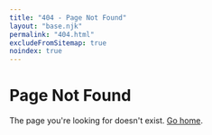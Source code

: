 ```yaml
---
title: "404 - Page Not Found"
layout: "base.njk"
permalink: "404.html"
excludeFromSitemap: true
noindex: true
---
```


# Page Not Found

The page you're looking for doesn't exist. [Go home](/). 